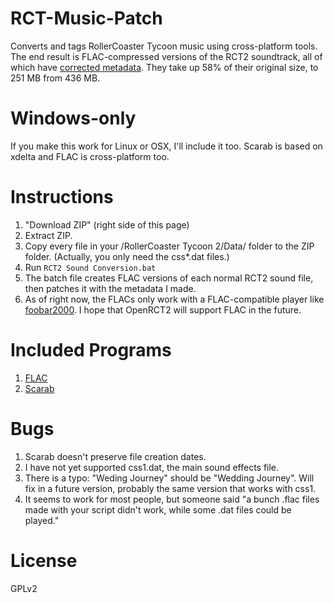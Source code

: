 RCT-Music-Patch
===============

Converts and tags RollerCoaster Tycoon music using cross-platform tools. The end result is FLAC-compressed versions of the RCT2 soundtrack, all of which have [corrected metadata](https://github.com/IntelOrca/OpenRCT2/wiki/Music-Cleanup). They take up 58% of their original size, to 251 MB from 436 MB.

Windows-only
============

If you make this work for Linux or OSX, I'll include it too. Scarab is based on xdelta and FLAC is cross-platform too.

Instructions
============

1. "Download ZIP" (right side of this page)
2. Extract ZIP.
3. Copy every file in your /RollerCoaster Tycoon 2/Data/ folder to the ZIP folder. (Actually, you only need the css*.dat files.)
4. Run `RCT2 Sound Conversion.bat`
5. The batch file creates FLAC versions of each normal RCT2 sound file, then patches it with the metadata I made.
6. As of right now, the FLACs only work with a FLAC-compatible player like [foobar2000](http://www.foobar2000.org/). I hope that OpenRCT2 will support FLAC in the future.

Included Programs
=================

1. [FLAC](https://xiph.org/flac/index.html)
2. [Scarab](https://github.com/loyso/Scarab)

Bugs
====

1. Scarab doesn't preserve file creation dates.
2. I have not yet supported css1.dat, the main sound effects file.
3. There is a typo: "Weding Journey" should be "Wedding Journey". Will fix in a future version, probably the same version that works with css1.
4. It seems to work for most people, but someone said "a bunch .flac files made with your script didn't work, while some .dat files could be played."

License
=======

GPLv2 
